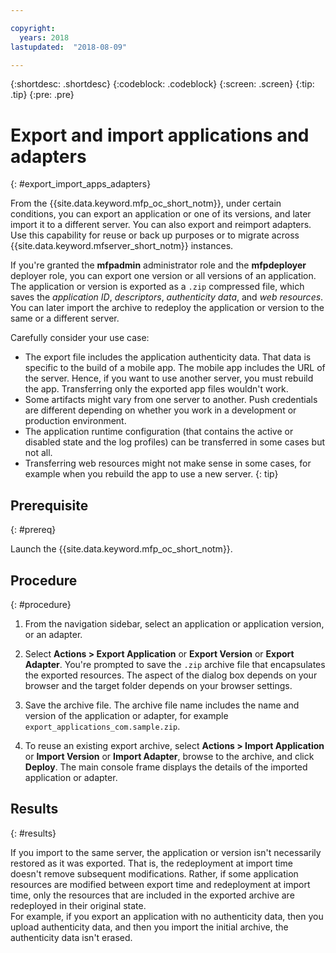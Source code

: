 ```yaml
---

copyright:
  years: 2018
lastupdated:  "2018-08-09"

---
```


{:shortdesc: .shortdesc}
{:codeblock: .codeblock}
{:screen: .screen}
{:tip: .tip}
{:pre: .pre}

# Export and import applications and adapters
{: #export_import_apps_adapters}

From the {{site.data.keyword.mfp_oc_short_notm}}, under certain conditions, you can export an application or one of its versions, and later import it to a different server. You can also export and reimport adapters. Use this capability for reuse or back up purposes or to migrate across {{site.data.keyword.mfserver_short_notm}} instances.

If you're granted the **mfpadmin** administrator role and the **mfpdeployer** deployer role, you can export one version or all versions of an application. The application or version is exported as a `.zip` compressed file, which saves the *application ID*, *descriptors*, *authenticity data*, and *web resources*. You can later import the archive to redeploy the application or version to the same or a different server.

Carefully consider your use case:
* The export file includes the application authenticity data. That data is specific to the build of a mobile app. The mobile app includes the URL of the server. Hence, if you want to use another server, you must rebuild the app. Transferring only the exported app files wouldn't work.
* Some artifacts might vary from one server to another. Push credentials are different depending on whether you work in a development or production environment.
* The application runtime configuration (that contains the active or disabled state and the log profiles) can be transferred in some cases but not all.
* Transferring web resources might not make sense in some cases, for example when you rebuild the app to use a new server.
{: tip}

##  Prerequisite
{: #prereq}

Launch the {{site.data.keyword.mfp_oc_short_notm}}.

##  Procedure
{: #procedure}

1.  From the navigation sidebar, select an application or application version, or an adapter.

2.  Select **Actions > Export Application** or **Export Version** or **Export Adapter**.
     You're prompted to save the `.zip` archive file that encapsulates the exported resources. The aspect of the dialog box depends on your browser and the target folder depends on your browser settings.

3.   Save the archive file.
      The archive file name includes the name and version of the application or adapter, for example `export_applications_com.sample.zip`.

4.   To reuse an existing export archive, select **Actions > Import Application** or **Import Version** or **Import Adapter**, browse to the archive, and click **Deploy**.
      The main console frame displays the details of the imported application or adapter.

##    Results
{: #results}

If you import to the same server, the application or version isn't necessarily restored as it was exported. That is, the redeployment at import time doesn't remove subsequent modifications. Rather, if some application resources are modified between export time and redeployment at import time, only the resources that are included in the exported archive are redeployed in their original state.
<br/>
For example, if you export an application with no authenticity data, then you upload authenticity data, and then you import the initial archive, the authenticity data isn't erased.
